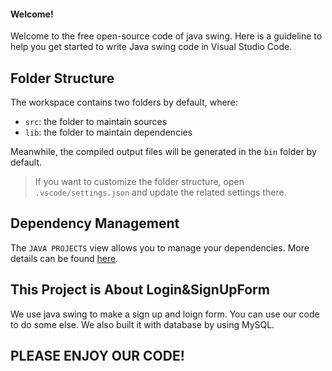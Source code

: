 #### Welcome!

Welcome to the free open-source code of java swing. Here is a guideline to help you get started to write Java swing code in Visual Studio Code.

## Folder Structure

The workspace contains two folders by default, where:

- `src`: the folder to maintain sources
- `lib`: the folder to maintain dependencies

Meanwhile, the compiled output files will be generated in the `bin` folder by default.

> If you want to customize the folder structure, open `.vscode/settings.json` and update the related settings there.

## Dependency Management

The `JAVA PROJECTS` view allows you to manage your dependencies. More details can be found [here](https://github.com/microsoft/vscode-java-dependency#manage-dependencies).

## This Project is About Login&SignUpForm

We use java swing to make a sign up and loign form. You can use our code to do some else. We also built it with database by using MySQL.

## PLEASE ENJOY OUR CODE!
